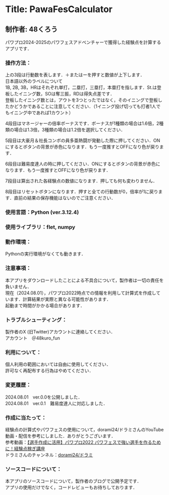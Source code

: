 # Title: PawaFesCalculator

## 制作者: 48くろう

パワプロ2024-2025のパワフェスアドベンチャーで獲得した経験点を計算するアプリです．

### 操作方法：
上の3段は行動数を表します．＋またはーを押すと数値が上下します．  
日本語以外のラベルについて  
    1B, 2B, 3B，HRはそれぞれ単打，二塁打，三塁打，本塁打を指します．St.は登板したイニング数，SOは奪三振，RDは得失点差です．  
    登板したイニング数とは，アウトを3つとったではなく，そのイニングで登板したかどうかであることに注意してください．（1イニング投げ切っても打者1人でもイニング中であれば1カウント）

4段目はマネージャーの倍率ボーナスです．ボーナスが1種類の場合は1.6倍，2種類の場合は1.3倍，3種類の場合は1.2倍を選択してください．

5段目は大豪月＆社長コンボの員多亜熱闘が発動した際に押してください．ONにするとボタンの背景が赤色になります．もう一度推すとOFFになり色が戻ります．

6段目は難易度達人の時に押してください．ONにするとボタンの背景が赤色になります．もう一度推すとOFFになり色が戻ります．

7段目は算出された各経験点の数値になります．押しても何も変わりません．

8段目はリセットボタンになります．押すと全ての行動数が0，倍率が1に戻ります．直前の結果の保存機能はないのでご注意ください．

### 使用言語：Python (ver.3.12.4)
### 使用ライブラリ：flet, numpy

### 動作環境：
Pythonの実行環境がなくても動きます．

### 注意事項：
本アプリをダウンロードしたことによる不具合について，製作者は一切の責任を負いません．  
現在（2024.08.01），パワプロ2022時点での情報を利用して計算式を作成しています．計算結果が実際と異なる可能性があります．  
起動まで時間がかかる場合があります．

### トラブルシューティング：
製作者のX (旧Twitter)アカウントに連絡してください．  
アカウント　＠48kuro_fun

### 利用について：
個人利用の範囲においては自由に使用してください．  
許可なく再配布する行為はやめてください．

### 変更履歴：
2024.08.01　ver.0.0を公開しました．  
2024.08.01　ver.0.1　難易度達人に対応しました．

### 作成に当たって：
経験点の計算式やパワフェスの使用について，dorami24/ドラミさんのYouTube動画・配信を参考にしました．ありがとうございます．  
参考動画：[【選手作成に活用】パワプロ2022 パワフェスで強い選手を作るために！経験点稼ぎ講座](https://www.youtube.com/watch?v=oWmnU3AHd-s&t=84s)  
ドラミさんのチャンネル：[dorami24/ドラミ](https://www.youtube.com/@dorami24)

### ソースコードについて：
本アプリのソースコードについて，製作者のブログで公開予定です．  
アプリの使用だけでなく，コードレビューもお待ちしております．